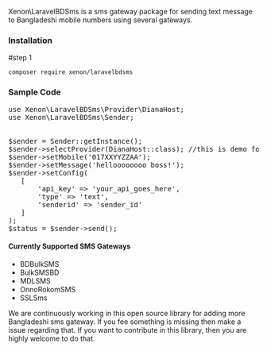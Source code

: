 Xenon\LaravelBDSms is a sms gateway package for sending text message to Bangladeshi mobile numbers using several gateways.

### Installation
#step 1
```
composer require xenon/laravelbdsms
```

### Sample Code

<pre>
use Xenon\LaravelBDSms\Provider\DianaHost;
use Xenon\LaravelBDSms\Sender;


$sender = Sender::getInstance();
$sender->selectProvider(DianaHost::class); //this is demo for Dianahost
$sender->setMobile('017XXYYZZAA');
$sender->setMessage('helloooooooo boss!');
$sender->setConfig(
   [
       'api_key' => 'your_api_goes_here',
       'type' => 'text',
       'senderid' => 'sender_id'
   ]
);
$status = $sender->send();
</pre>


#### Currently Supported SMS Gateways
* BDBulkSMS
* BulkSMSBD
* MDLSMS
* OnnoRokomSMS
* SSLSms

We are continuously working in this open source library for adding more Bangladeshi sms gateway. If you fee something is missing then make a issue regarding that.
If you want to contribute in this library, then you are highly welcome to do that.

